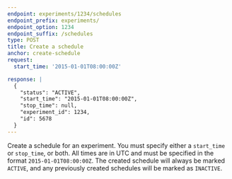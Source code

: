 ```yaml
---
endpoint: experiments/1234/schedules
endpoint_prefix: experiments/
endpoint_option: 1234
endpoint_suffix: /schedules
type: POST
title: Create a schedule
anchor: create-schedule
request:
  start_time: '2015-01-01T08:00:00Z'

response: |
  {
    "status": "ACTIVE", 
    "start_time": "2015-01-01T08:00:00Z", 
    "stop_time": null, 
    "experiment_id": 1234,
    "id": 5678
  }
---
```

Create a schedule for an experiment. You must specify either a `start_time` or `stop_time`, or both. All times are in UTC and must be specified in the format `2015-01-01T08:00:00Z`. The created schedule will always be marked `ACTIVE`, and any previously created schedules will be marked as `INACTIVE`.
